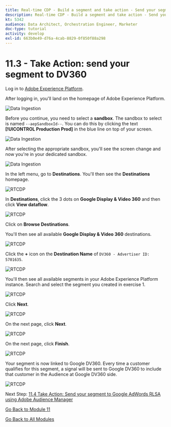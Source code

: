 ```yaml
---
title: Real-time CDP - Build a segment and take action - Send your segment to DV360
description: Real-time CDP - Build a segment and take action - Send your segment to DV360
kt: 5342
audience: Data Architect, Orchestration Engineer, Marketer
doc-type: tutorial
activity: develop
exl-id: 663b0e49-d76a-4cab-8829-0f850f88a298
---
```

# 11.3 - Take Action: send your segment to DV360

Log in to [Adobe Experience Platform](https://experience.adobe.com/platform).

After logging in, you'll land on the homepage of Adobe Experience Platform.

![Data Ingestion](./images/home.png)

Before you continue, you need to select a **sandbox**. The sandbox to select is named ``--aepSandboxId--``. You can do this by clicking the text **[!UICONTROL Production Prod]** in the blue line on top of your screen.

![Data Ingestion](./images/sb1.png)

After selecting the appropriate sandbox, you'll see the screen change and now you're in your dedicated sandbox.

![Data Ingestion](./images/sb2.png)

In the left menu, go to **Destinations**. You'll then see the **Destinations** homepage.

![RTCDP](./images/rtcdpmenudest.png)

In **Destinations**, click the 3 dots on **Google Display & Video 360** and then click **View dataflow**.

![RTCDP](./images/rtcdpgoogleseg.png)

Click on **Browse Destinations**.

You'll then see all available **Google Display & Video 360** destinations.

![RTCDP](./images/rtcdpgoogledest.png)

Click the **+** icon on the **Destination Name** of `DV360 - Advertiser ID: 5701635`.

![RTCDP](./images/rtcdpgoogledestb.png)

You'll then see all available segments in your Adobe Experience Platform instance. Search and select the segment you created in exercise 1.

![RTCDP](./images/rtcdpactivateseg.png)

Click **Next**.

![RTCDP](./images/rtcdpnext.png)

On the next page, click **Next**.

![RTCDP](./images/rtcdpnext1.png)

On the next page, click **Finish**.

![RTCDP](./images/rtcdpnext2.png)

Your segment is now linked to Google DV360. Every time a customer qualifies for this segment, a signal will be sent to Google DV360 to include that customer in the Audience at Google DV360 side.

![RTCDP](./images/rtcdpnext3.png)

Next Step: [11.4 Take Action: Send your segment to Google AdWords RLSA using Adobe Audience Manager](./ex4.md)

[Go Back to Module 11](./real-time-cdp-build-a-segment-take-action.md)

[Go Back to All Modules](../../overview.md)
